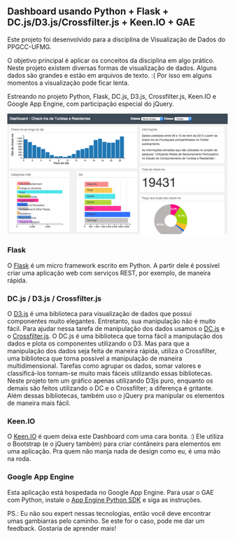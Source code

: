## Dashboard usando Python + Flask + DC.js/D3.js/Crossfilter.js + Keen.IO + GAE

Este projeto foi desenvolvido para a disciplina de Visualização de Dados do PPGCC-UFMG.

O objetivo principal é aplicar os conceitos da disciplina em algo prático. Neste projeto existem diversas formas de visualização de dados.
Alguns dados são grandes e estão em arquivos de texto. :( Por isso em alguns momentos a visualização pode ficar lenta.

Estreando no projeto Python, Flask, DC.js, D3.js, Crossfilter.js, Keen.IO e Google App Engine, com participação especial do jQuery.

![alt text](static/img/dashboard.png "Print do Dashboard")

### Flask

O [Flask](http://flask.pocoo.org) é um micro framework escrito em Python. A partir dele é possível criar uma aplicação web com serviços REST, por exemplo, de maneira rápida.

### DC.js / D3.js / Crossfilter.js

O [D3.js](http://d3js.org) é uma biblioteca para visualização de dados que possui componentes muito elegantes. Entretanto, sua manipulação não é muito fácil.
Para ajudar nessa tarefa de manipulação dos dados usamos o [DC.js](http://dc-js.github.io/dc.js/) e o [Crossfilter.js](http://square.github.com/crossfilter/).
O DC.js é uma biblioteca que torna fácil a manipulação dos dados e plota os componentes utilizando o D3. Mas para que a manipulação dos dados seja feita de maneira rápida, utiliza o Crossfilter, uma biblioteca que torna possível a manipulação de maneira multidimensional.
Tarefas como agrupar os dados, somar valores e classificá-los tornam-se muito mais fáceis utilizando essas bibliotecas. Neste projeto tem um gráfico apenas utilizando D3js puro, enquanto os demais são feitos utilizando o DC e o Crossfilter; a diferença é gritante.
Além dessas bibliotecas, também uso o jQuery pra manipular os elementos de maneira mais fácil.

### Keen.IO

O [Keen.IO](http://keen.github.io/dashboards/) é quem deixa este Dashboard com uma cara bonita. :) Ele utiliza o Bootstrap (e o jQuery também) para criar contâneirs para elementos em uma aplicação. Pra quem não manja nada de design como eu, é uma mão na roda.

### Google App Engine

Esta aplicação está hospedada no Google App Engine. Para usar o GAE com Python, instale o [App Engine Python SDK](https://developers.google.com/appengine/downloads) e siga as instruções.


PS.: Eu não sou expert nessas tecnologias, então você deve encontrar umas gambiarras pelo caminho. Se este for o caso, pode me dar um feedback. Gostaria de aprender mais!
